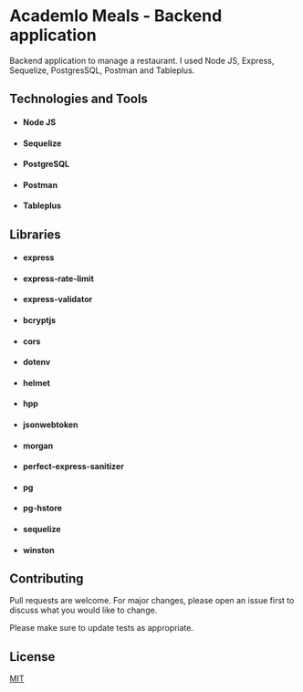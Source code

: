 # Academlo Meals - Backend application

Backend application to manage a restaurant. I used Node JS, Express, Sequelize, PostgresSQL, Postman and Tableplus.

## Technologies and Tools

- #### Node JS
- #### Sequelize
- #### PostgreSQL
- #### Postman
- #### Tableplus

## Libraries

- #### express
- #### express-rate-limit
- #### express-validator
- #### bcryptjs
- #### cors
- #### dotenv
- #### helmet
- #### hpp
- #### jsonwebtoken
- #### morgan
- #### perfect-express-sanitizer
- #### pg
- #### pg-hstore
- #### sequelize
- #### winston

## Contributing

Pull requests are welcome. For major changes, please open an issue first
to discuss what you would like to change.

Please make sure to update tests as appropriate.

## License

[MIT](https://choosealicense.com/licenses/mit/)

